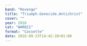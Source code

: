 ```yaml
---
band: "Revenge"
title: "Triumph.Genocide.Antichrist"
cover: ""
year: 2016
cat: "WAR021"
format: "Cassette"
date: 2016-09-23T14:42:28+01:00
---
```

